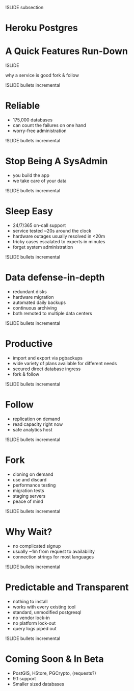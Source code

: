 !SLIDE subsection

# Heroku Postgres
# A Quick Features Run-Down

!SLIDE

why a service is good
fork & follow

!SLIDE bullets incremental

# Reliable

* 175,000 databases
* can count the failures on one hand
* worry-free administration

!SLIDE bullets incremental

# Stop Being A SysAdmin
* you build the app
* we take care of your data

!SLIDE bullets incremental

# Sleep Easy

* 24/7/365 on-call support
* service tested ~20s around the clock
* hardware outages usually resolved in <20m
* tricky cases escalated to experts in minutes
* forget system administration

!SLIDE bullets incremental

# Data defense-in-depth

* redundant disks
* hardware migration
* automated daily backups
* continuous archiving
* both remoted to multiple data centers

!SLIDE bullets incremental

# Productive

* import and export via pgbackups
* wide variety of plans available for different needs
* secured direct database ingress
* fork & follow

!SLIDE bullets incremental

# Follow

* replication on demand
* read capacity right now
* safe analytics host

!SLIDE bullets incremental

# Fork

* cloning on demand
* use and discard
* performance testing
* migration tests
* staging servers
* peace of mind

!SLIDE bullets incremental

# Why Wait?

* no complicated signup
* usually ~1m from request to availability
* connection strings for most languages

!SLIDE bullets incremental

# Predictable and Transparent

* nothing to install
* works with every existing tool
* standard, unmodified postgresql
* no vendor lock-in
* no platform lock-out
* query logs piped out

!SLIDE bullets incremental

# Coming Soon & In Beta

* PostGIS, HStore, PGCrypto, (requests?)
* 9.1 support
* Smaller sized databases

